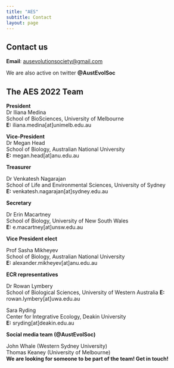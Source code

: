 ```yaml
---
title: "AES"
subtitle: Contact
layout: page
---
```


## Contact us

**Email**: ausevolutionsociety@gmail.com

We are also active on twitter **@AustEvolSoc**


## The AES 2022 Team


**President**  
Dr Iliana Medina  
School of BioSciences, University of Melbourne  
**E:** iliana.medina[at]unimelb.edu.au   

**Vice-President**  
Dr Megan Head  
School of Biology, Australian National University  
**E:** megan.head[at]anu.edu.au  

**Treasurer**

Dr Venkatesh Nagarajan  
School of Life and Environmental Sciences, University of Sydney  
**E:** venkatesh.nagarajan[at]sydney.edu.au

**Secretary**

Dr Erin Macartney  
School of Biology, University of New South Wales  
**E:** e.macartney[at]unsw.edu.au   

**Vice President elect**

Prof Sasha Mikheyev  
School of Biology, Australian National University  
**E:** alexander.mikheyev[at]anu.edu.au

**ECR representatives**

Dr Rowan Lymbery   
School of Biological Sciences, University of Western Australia
**E:** rowan.lymbery[at]uwa.edu.au  

Sara Ryding  
Center for Integrative Ecology, Deakin University  
**E:** sryding[at]deakin.edu.au

**Social media team (@AustEvolSoc)**  

John Whale (Western Sydney University)  
Thomas Keaney (University of Melbourne)  
**We are looking for someone to be part of the team! Get in touch!**

